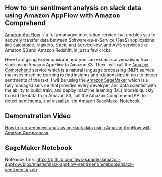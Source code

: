## How to run sentiment analysis on slack data using Amazon AppFlow with Amazon Comprehend

[Amazon AppFlow](https://aws.amazon.com/appflow/) is a fully managed integration service that enables you to securely transfer data between Software-as-a-Service (SaaS) applications like Salesforce, Marketo, Slack, and ServiceNow, and AWS services like Amazon S3 and Amazon Redshift, in just a few clicks. 

Here I am going to demonstrate how you can extract conversations from slack using Amazon AppFlow to Amazon S3. Then I will call the [Amazon Comprehend](https://aws.amazon.com/comprehend/) service which is a natural language processing (NLP) service that uses machine learning to find insights and relationships in text to detect sentiments of the text. I will be using the [Amazon SageMaker](https://aws.amazon.com/sagemaker/) which is a fully managed service that provides every developer and data scientist with the ability to build, train, and deploy machine learning (ML) models quickly, to read the data from Amazon S3, call the Amazon Comprehend API to detect sentiments, and visualize it in Amazon SageMaker Notebook.


## Demonstration Video
[How to run sentiment analysis on slack data using Amazon AppFlow with Amazon Comprehend]()

## SageMaker Notebook
Notebook Link: https://github.com/aws-samples/amazon-appflow/blob/master/slack-appflow-sentiment/notebooks/slack-sentiment.ipynb
